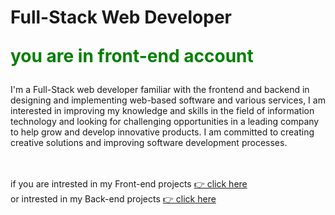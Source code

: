    # Full-Stack Web Developer <p style="color:green">you are in front-end account</p>

  
I'm a Full-Stack web developer familiar with the 
frontend and backend  in designing and implementing web-based software and various services, I am interested in improving my knowledge and skills in the field of information technology and looking for challenging opportunities in a leading company to help grow and develop innovative products. I am committed to creating creative solutions and improving software development processes.

<br/>
<br/>
if you are intrested in my Front-end projects
<a href="https://mahdizamanian.onrender.com/"> 👉 click here </a>
<br/>
or intrested in my Back-end projects
<a href="http://zamanianmehdi23blogproject.pythonanywhere.com/#"> 👉 click here </a>
